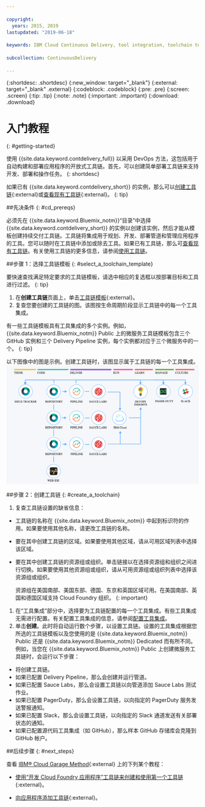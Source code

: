 ```yaml
---

copyright:
  years: 2015, 2019
lastupdated: "2019-06-18"

keywords: IBM Cloud Continuous Delivery, tool integration, toolchain template

subcollection: ContinuousDelivery

---
```


{:shortdesc: .shortdesc}
{:new_window: target="_blank"}
{:external: target="_blank" .external}
{:codeblock: .codeblock}
{:pre: .pre}
{:screen: .screen}
{:tip: .tip}
{:note: .note}
{:important: .important}
{:download: .download}


# 入门教程
{: #getting-started}

使用 {{site.data.keyword.contdelivery_full}} 以采用 DevOps 方法，这包括用于自动构建和部署应用程序的开放式工具链。首先，可以创建简单部署工具链来支持开发、部署和操作任务。
{: shortdesc}


如果已有 {{site.data.keyword.contdelivery_short}} 的实例，那么可以[创建工具链](https://cloud.ibm.com/devops/create){:external}或[查看现有工具链](https://cloud.ibm.com/devops/toolchains){:external}。
{: tip}


##先决条件
{: #cd_prereqs}

必须先在 {{site.data.keyword.Bluemix_notm}}“目录”中选择 {{site.data.keyword.contdelivery_short}} 的实例以创建该实例，然后才能从模板创建持续交付工具链。工具链将集成用于规划、开发、部署管道和管理应用程序的工具。您可以随时在工具链中添加或除去工具。如果已有工具链，那么可[查看现有工具链](/docs/services/ContinuousDelivery?topic=ContinuousDelivery-toolchains_getting_started#viewing_a_toolchain)。有关使用工具链的更多信息，请参阅[使用工具链](/docs/ContinuousDelivery?topic=ContinuousDelivery-toolchains-using)。


##步骤 1：选择工具链模板
{: #select_a_toolchain_template}

要快速查找满足特定要求的工具链模板，请选中相应的复选框以按部署目标和工具进行过滤。
{: tip}

1. 在**创建工具链**页面上，单击[工具链模板](https://cloud.ibm.com/devops/create){:external}。
1. 复查您要创建的工具链的图。该图按生命周期阶段显示工具链中的每一个工具集成。

 有一些工具链模板具有工具集成的多个实例。例如，{{site.data.keyword.Bluemix_notm}} Public 上的微服务工具链模板包含三个 GitHub 实例和三个 Delivery Pipeline 实例，每个实例都对应于三个微服务中的一个。
 {: tip}

 以下图像中的图是示例。创建工具链时，该图显示属于工具链的每一个工具集成。![工具链图](images/toolchain_diagram2.png)
 
##步骤 2：创建工具链 
{: #create_a_toolchain}
 
1. 复查工具链设置的缺省信息：

 * 工具链的名称在 {{site.data.keyword.Bluemix_notm}} 中起到标识符的作用。如果要使用其他名称，请更改工具链的名称。
 * 要在其中创建工具链的区域。如果要使用其他区域，请从可用区域列表中选择该区域。
 * 要在其中创建工具链的资源组或组织。单击链接以在选择资源组和组织之间进行切换。如果要使用其他资源组或组织，请从可用资源组或组织列表中选择该资源组或组织。
 
   资源组在美国南部、美国东部、德国、东京和英国区域可用。在美国南部、英国和德国区域支持 Cloud Foundry 组织。
   {: important}
 
1. 在“工具集成”部分中，选择要为工具链配置的每一个工具集成。有些工具集成无需进行配置。有关配置工具集成的信息，请参阅[配置工具集成](/docs/services/ContinuousDelivery?topic=ContinuousDelivery-integrations)。
1. 单击**创建**。此时将自动运行数个步骤，以设置工具链。设置的工具集成根据您所选的工具链模板以及您使用的是 {{site.data.keyword.Bluemix_notm}} Public 还是 {{site.data.keyword.Bluemix_notm}} Dedicated 而有所不同。例如，当您在 {{site.data.keyword.Bluemix_notm}} Public 上创建微服务工具链时，会运行以下步骤：

 * 将创建工具链。
 * 如果已配置 Delivery Pipeline，那么会创建并运行管道。
 * 如果已配置 Sauce Labs，那么会设置工具链以向管道添加 Sauce Labs 测试作业。
 * 如果已配置 PagerDuty，那么会设置工具链，以向指定的 PagerDuty 服务发送警报通知。
 * 如果已配置 Slack，那么会设置工具链，以向指定的 Slack 通道发送有关部署状态的通知。
 * 如果已配置源代码工具集成（如 GitHub），那么样本 GitHub 存储库会克隆到 GitHub 帐户。

##后续步骤
{: #next_steps}

查看 [IBM&reg; Cloud Garage Method](https://www.ibm.com/cloud/garage){:external} 上的下列某个教程：

  * [使用“开发 Cloud Foundry 应用程序”工具链来创建和使用第一个工具链](https://www.ibm.com/cloud/garage/tutorials/introduce-develop-cloud-foundry-app-toolchain){:external}。

  * [向应用程序添加工具链](https://www.ibm.com/cloud/garage/tutorials/add-a-toolchain-to-an-app?task=2){:external}。
